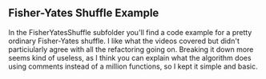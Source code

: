 ## Fisher-Yates Shuffle Example
In the FisherYatesShuffle subfolder you'll find a code example for a pretty ordinary Fisher-Yates shuffle. I like what the videos covered but didn't particiularly agree with all the refactoring going on. Breaking it down more seems kind of useless, as I think you can explain what the algorithm does using comments instead of a million functions, so I kept it simple and basic.


